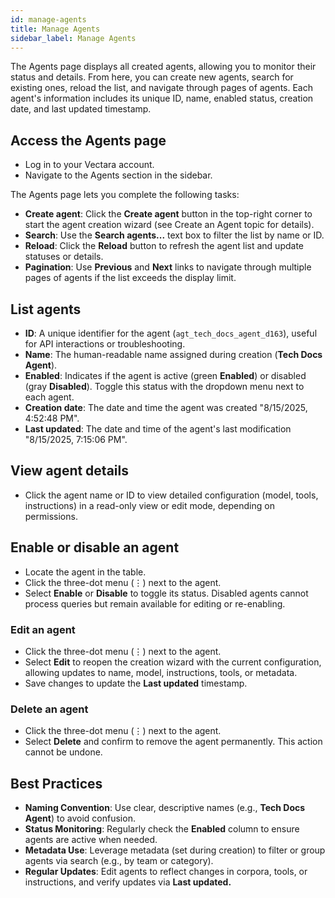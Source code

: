 ```yaml
---
id: manage-agents
title: Manage Agents
sidebar_label: Manage Agents
---
```


The Agents page displays all created agents, allowing you to monitor their 
status and details. From here, you can create new agents, search for existing 
ones, reload the list, and navigate through pages of agents. Each agent's 
information includes its unique ID, name, enabled status, creation date, and 
last updated timestamp.

## Access the Agents page

- Log in to your Vectara account.
- Navigate to the Agents section in the sidebar.
  
The Agents page lets you complete the following tasks:
- **Create agent**: Click the **Create agent** button in the top-right corner 
  to start the agent creation wizard (see Create an Agent topic for details).
- **Search**: Use the **Search agents...** text box to filter the list by name 
  or ID.
- **Reload**: Click the **Reload** button to refresh the agent list and update 
  statuses or details.
- **Pagination**: Use **Previous** and **Next** links to navigate through multiple 
  pages of agents if the list exceeds the display limit.

## List agents

- **ID**: A unique identifier for the agent (`agt_tech_docs_agent_d163`), 
  useful for API interactions or troubleshooting.
- **Name**: The human-readable name assigned during creation (**Tech Docs Agent**).
- **Enabled**: Indicates if the agent is active (green **Enabled**) or disabled 
  (gray **Disabled**). Toggle this status with the dropdown menu next to each agent.
- **Creation date**: The date and time the agent was created "8/15/2025,
  4:52:48 PM".
- **Last updated**: The date and time of the agent's last modification 
  "8/15/2025, 7:15:06 PM".

## View agent details

- Click the agent name or ID to view detailed configuration (model, tools, 
  instructions) in a read-only view or edit mode, depending on permissions.

## Enable or disable an agent

- Locate the agent in the table.
- Click the three-dot menu (⋮) next to the agent.
- Select **Enable** or **Disable** to toggle its status. Disabled agents 
  cannot process queries but remain available for editing or re-enabling.

### Edit an agent

- Click the three-dot menu (⋮) next to the agent.
- Select **Edit** to reopen the creation wizard with the current configuration, 
  allowing updates to name, model, instructions, tools, or metadata.
- Save changes to update the **Last updated** timestamp.

### Delete an agent

- Click the three-dot menu (⋮) next to the agent.
- Select **Delete** and confirm to remove the agent permanently. This action cannot be undone.

## Best Practices
- **Naming Convention**: Use clear, descriptive names (e.g., **Tech Docs Agent**) to avoid confusion.
- **Status Monitoring**: Regularly check the **Enabled** column to ensure agents are active when needed.
- **Metadata Use**: Leverage metadata (set during creation) to filter or group agents via search (e.g., by team or category).
- **Regular Updates**: Edit agents to reflect changes in corpora, tools, or instructions, and verify updates via **Last updated.**
